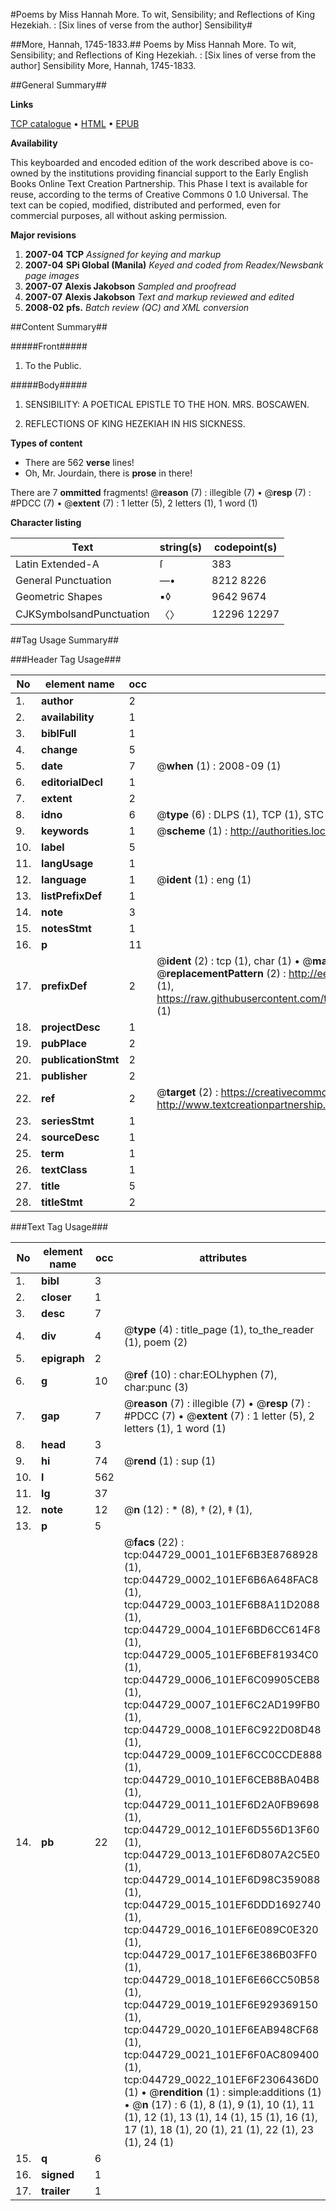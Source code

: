 #Poems by Miss Hannah More. To wit, Sensibility; and Reflections of King Hezekiah. : [Six lines of verse from the author] Sensibility#

##More, Hannah, 1745-1833.##
Poems by Miss Hannah More. To wit, Sensibility; and Reflections of King Hezekiah. : [Six lines of verse from the author]
Sensibility
More, Hannah, 1745-1833.

##General Summary##

**Links**

[TCP catalogue](http://www.ota.ox.ac.uk/tcp/)  • 
[HTML](http://tei.it.ox.ac.uk/tcp/Texts-HTML/free/N34/N34141.html)  • 
[EPUB](http://tei.it.ox.ac.uk/tcp/Texts-EPUB/free/N34/N34141.epub)

**Availability**

This keyboarded and encoded edition of the
	       work described above is co-owned by the institutions
	       providing financial support to the Early English Books
	       Online Text Creation Partnership. This Phase I text is
	       available for reuse, according to the terms of Creative
	       Commons 0 1.0 Universal. The text can be copied,
	       modified, distributed and performed, even for
	       commercial purposes, all without asking permission.

**Major revisions**

1. __2007-04__ __TCP__ *Assigned for keying and markup*
1. __2007-04__ __SPi Global (Manila)__ *Keyed and coded from Readex/Newsbank page images*
1. __2007-07__ __Alexis Jakobson__ *Sampled and proofread*
1. __2007-07__ __Alexis Jakobson__ *Text and markup reviewed and edited*
1. __2008-02__ __pfs.__ *Batch review (QC) and XML conversion*

##Content Summary##

#####Front#####

1. To the Public.

#####Body#####

1. SENSIBILITY: A POETICAL EPISTLE TO THE HON. MRS. BOSCAWEN.

1. REFLECTIONS OF KING HEZEKIAH IN HIS SICKNESS.

**Types of content**

  * There are 562 **verse** lines!
  * Oh, Mr. Jourdain, there is **prose** in there!

There are 7 **ommitted** fragments! 
 @__reason__ (7) : illegible (7)  •  @__resp__ (7) : #PDCC (7)  •  @__extent__ (7) : 1 letter (5), 2 letters (1), 1 word (1)

**Character listing**


|Text|string(s)|codepoint(s)|
|---|---|---|
|Latin Extended-A|ſ|383|
|General Punctuation|—•|8212 8226|
|Geometric Shapes|▪◊|9642 9674|
|CJKSymbolsandPunctuation|〈〉|12296 12297|

##Tag Usage Summary##

###Header Tag Usage###

|No|element name|occ|attributes|
|---|---|---|---|
|1.|__author__|2||
|2.|__availability__|1||
|3.|__biblFull__|1||
|4.|__change__|5||
|5.|__date__|7| @__when__ (1) : 2008-09 (1)|
|6.|__editorialDecl__|1||
|7.|__extent__|2||
|8.|__idno__|6| @__type__ (6) : DLPS (1), TCP (1), STC (1), NOTIS (1), IMAGE-SET (1), EVANS-CITATION (1)|
|9.|__keywords__|1| @__scheme__ (1) : http://authorities.loc.gov/ (1)|
|10.|__label__|5||
|11.|__langUsage__|1||
|12.|__language__|1| @__ident__ (1) : eng (1)|
|13.|__listPrefixDef__|1||
|14.|__note__|3||
|15.|__notesStmt__|1||
|16.|__p__|11||
|17.|__prefixDef__|2| @__ident__ (2) : tcp (1), char (1)  •  @__matchPattern__ (2) : ([0-9\-]+):([0-9IVX]+) (1), (.+) (1)  •  @__replacementPattern__ (2) : http://eebo.chadwyck.com/downloadtiff?vid=$1&page=$2 (1), https://raw.githubusercontent.com/textcreationpartnership/Texts/master/tcpchars.xml#$1 (1)|
|18.|__projectDesc__|1||
|19.|__pubPlace__|2||
|20.|__publicationStmt__|2||
|21.|__publisher__|2||
|22.|__ref__|2| @__target__ (2) : https://creativecommons.org/publicdomain/zero/1.0/ (1), http://www.textcreationpartnership.org/docs/. (1)|
|23.|__seriesStmt__|1||
|24.|__sourceDesc__|1||
|25.|__term__|1||
|26.|__textClass__|1||
|27.|__title__|5||
|28.|__titleStmt__|2||


###Text Tag Usage###

|No|element name|occ|attributes|
|---|---|---|---|
|1.|__bibl__|3||
|2.|__closer__|1||
|3.|__desc__|7||
|4.|__div__|4| @__type__ (4) : title_page (1), to_the_reader (1), poem (2)|
|5.|__epigraph__|2||
|6.|__g__|10| @__ref__ (10) : char:EOLhyphen (7), char:punc (3)|
|7.|__gap__|7| @__reason__ (7) : illegible (7)  •  @__resp__ (7) : #PDCC (7)  •  @__extent__ (7) : 1 letter (5), 2 letters (1), 1 word (1)|
|8.|__head__|3||
|9.|__hi__|74| @__rend__ (1) : sup (1)|
|10.|__l__|562||
|11.|__lg__|37||
|12.|__note__|12| @__n__ (12) : * (8), † (2), ‡ (1), | (1)  •  @__place__ (12) : bottom (12)|
|13.|__p__|5||
|14.|__pb__|22| @__facs__ (22) : tcp:044729_0001_101EF6B3E8768928 (1), tcp:044729_0002_101EF6B6A648FAC8 (1), tcp:044729_0003_101EF6B8A11D2088 (1), tcp:044729_0004_101EF6BD6CC614F8 (1), tcp:044729_0005_101EF6BEF81934C0 (1), tcp:044729_0006_101EF6C09905CEB8 (1), tcp:044729_0007_101EF6C2AD199FB0 (1), tcp:044729_0008_101EF6C922D08D48 (1), tcp:044729_0009_101EF6CC0CCDE888 (1), tcp:044729_0010_101EF6CEB8BA04B8 (1), tcp:044729_0011_101EF6D2A0FB9698 (1), tcp:044729_0012_101EF6D556D13F60 (1), tcp:044729_0013_101EF6D807A2C5E0 (1), tcp:044729_0014_101EF6D98C359088 (1), tcp:044729_0015_101EF6DDD1692740 (1), tcp:044729_0016_101EF6E089C0E320 (1), tcp:044729_0017_101EF6E386B03FF0 (1), tcp:044729_0018_101EF6E66CC50B58 (1), tcp:044729_0019_101EF6E929369150 (1), tcp:044729_0020_101EF6EAB948CF68 (1), tcp:044729_0021_101EF6F0AC809400 (1), tcp:044729_0022_101EF6F2306436D0 (1)  •  @__rendition__ (1) : simple:additions (1)  •  @__n__ (17) : 6 (1), 8 (1), 9 (1), 10 (1), 11 (1), 12 (1), 13 (1), 14 (1), 15 (1), 16 (1), 17 (1), 18 (1), 20 (1), 21 (1), 22 (1), 23 (1), 24 (1)|
|15.|__q__|6||
|16.|__signed__|1||
|17.|__trailer__|1||
